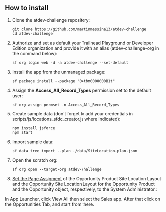 
## How to install

1. Clone the atdev-challenge repository:

    ```
    git clone https://github.com/martinmessina13/atdev-challenge
    cd atdev-challenge
    ```

1. Authorize and set as default your Trailhead Playground or Developer Edition organization and provide it with an alias (atdev-challenge-org in the command below):

    ```
    sf org login web -d -a atdev-challenge --set-default
    ```

1. Install the app from the unmanaged package:

    ```
    sf package install --package "04tbm0000000B1t"
    ```

1. Assign the **Access_All_Record_Types** permission set to the default user:

    ```
    sf org assign permset -n Access_All_Record_Types
    ```

1. Create sample data (don't forget to add your credentials in scripts/js/locations_sfdc_creator.js where indicated):

    ```
    npm install jsforce
    npm start
    ```

1. Import sample data:

    ```
    sf data tree import --plan ./data/SiteLocation-plan.json
    ```

1. Open the scratch org:

    ```
    sf org open --target-org atdev-challenge
    ```

1. [Set the Page Assigment](https://help.salesforce.com/s/articleView?id=sf.layouts_assigning.htm&type=5) of the Opportunity Product Site Location Layout and the Opportunity Site Location Layout for the Opportunity Product and the Opportunity object, respectively, to the System Administrator.:

In App Launcher, click View All then select the Sales app. After that click on the Opportunities Tab, and start from there.